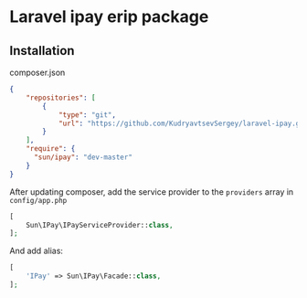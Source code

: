 # Laravel ipay erip package

## Installation

composer.json

```json
{
    "repositories": [
        {
            "type": "git",
            "url": "https://github.com/KudryavtsevSergey/laravel-ipay.git"
        }
    ],
    "require": {
      "sun/ipay": "dev-master"
    }
}
```

After updating composer, add the service provider to the ```providers``` array in ```config/app.php```

```php
[
    Sun\IPay\IPayServiceProvider::class,
];
```

And add alias:
```php
[
    'IPay' => Sun\IPay\Facade::class,
];
```
